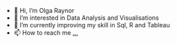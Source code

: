 - 👋 Hi, I’m Olga Raynor
- 👀 I’m interested in Data Analysis and Visualisations
- 🌱 I’m currently improving my skill in Sql, R and Tableau
- 📫 How to reach me [...](https://www.linkedin.com/in/olgaraynor )


<!---
OlgaRaynor/OlgaRaynor is a ✨ special ✨ repository because its `README.md` (this file) appears on your GitHub profile.
You can click the Preview link to take a look at your changes.
--->
